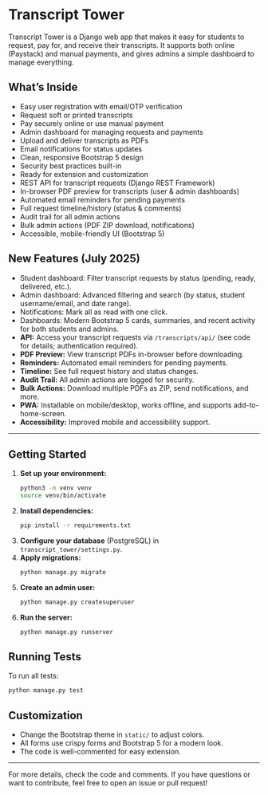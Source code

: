 # Transcript Tower

Transcript Tower is a Django web app that makes it easy for students to request, pay for, and receive their transcripts. It supports both online (Paystack) and manual payments, and gives admins a simple dashboard to manage everything.

## What’s Inside

- Easy user registration with email/OTP verification
- Request soft or printed transcripts
- Pay securely online or use manual payment
- Admin dashboard for managing requests and payments
- Upload and deliver transcripts as PDFs
- Email notifications for status updates
- Clean, responsive Bootstrap 5 design
- Security best practices built-in
- Ready for extension and customization
- REST API for transcript requests (Django REST Framework)
- In-browser PDF preview for transcripts (user & admin dashboards)
- Automated email reminders for pending payments
- Full request timeline/history (status & comments)
- Audit trail for all admin actions
- Bulk admin actions (PDF ZIP download, notifications)
- Accessible, mobile-friendly UI (Bootstrap 5)

## New Features (July 2025)

- Student dashboard: Filter transcript requests by status (pending, ready, delivered, etc.).
- Admin dashboard: Advanced filtering and search (by status, student username/email, and date range).
- Notifications: Mark all as read with one click.
- Dashboards: Modern Bootstrap 5 cards, summaries, and recent activity for both students and admins.
- **API:** Access your transcript requests via `/transcripts/api/` (see code for details; authentication required).
- **PDF Preview:** View transcript PDFs in-browser before downloading.
- **Reminders:** Automated email reminders for pending payments.
- **Timeline:** See full request history and status changes.
- **Audit Trail:** All admin actions are logged for security.
- **Bulk Actions:** Download multiple PDFs as ZIP, send notifications, and more.
- **PWA:** Installable on mobile/desktop, works offline, and supports add-to-home-screen.
- **Accessibility:** Improved mobile and accessibility support.

---

## Getting Started

1. **Set up your environment:**
   ```sh
   python3 -m venv venv
   source venv/bin/activate
   ```
2. **Install dependencies:**
   ```sh
   pip install -r requirements.txt
   ```
3. **Configure your database** (PostgreSQL) in `transcript_tower/settings.py`.
4. **Apply migrations:**
   ```sh
   python manage.py migrate
   ```
5. **Create an admin user:**
   ```sh
   python manage.py createsuperuser
   ```
6. **Run the server:**
   ```sh
   python manage.py runserver
   ```

## Running Tests

To run all tests:
```sh
python manage.py test
```

## Customization

- Change the Bootstrap theme in `static/` to adjust colors.
- All forms use crispy forms and Bootstrap 5 for a modern look.
- The code is well-commented for easy extension.

---

For more details, check the code and comments. If you have questions or want to contribute, feel free to open an issue or pull request!
